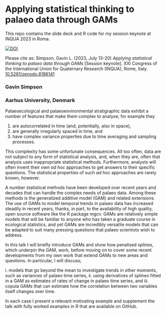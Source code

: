 # Applying statistical thinking to palaeo data through GAMs

This repo contains the slide deck and R code for my session keynote at INQUA 2023 in Roma.

[![DOI](https://zenodo.org/badge/665432680.svg)](https://zenodo.org/badge/latestdoi/665432680)

Please cite as: Simpson, Gavin L. (2023, July 13-20) _Applying statistical thinking to palaeo data through GAMs_ [Session keynote]. XXI Congress of the International Union for Quaternary Research (INQUA), Rome, Italy. [10.5281/zenodo.8186141](https://doi.org/10.5281/zenodo.8186141)

### Gavin Simpson

### Aarhus University, Denmark

Palaeoecological and palaeoenvironmental stratigraphic data exhibit a number of
features that make them complex to analyse; for example they

1. are autocorrelated in time (and, potentially, also in space),
2. are generally irregularly spaced in time, and
3. have complex variance properties due to time averaging and sampling
processes.

This complexity has some unfortunate consequences. All too often, data are not
subject to any form of statistical analysis, and, when they are, often that
analysis uses inappropriate statistical methods. Furthermore, analysts will
often invent their own *ad hoc* approaches to get answers to their specific
questions. The statistical properties of such *ad hoc* approaches are rarely
known, however.

A number statistical methods have been developed over recent years and decades
that can handle the complex needs of palaeo data. Among these methods is the
generalized additive model (GAM) and related extensions. The use of GAMs to
model temporal trends in palaeo data has increased steadily in recent years,
thanks, in part, to the availability of high quality, open source software like
the R package mgcv. GAMs are relatively simple models that will be familiar to
anyone who has taken a graduate course in ecological statistics, and yet GAMs
are incredibly versatile models that can be adapted to suit many pressing
questions that palaeo scientists wish to address.

In this talk I will briefly introduce GAMs and show how penalised splines, which underpin the GAM, work, before moving on to cover some recent developments from
my own work that extend GAMs to new areas and questions. In particular, I will
discuss;

i. models that go beyond the mean to investigate trends in other moments, such
as variances of palaeo time series,
ii. using derivatives of splines fitted in a GAM as estimates of rates of
change in palaeo time series, and
iii. copula GAMs that can estimate how the correlation between two variables
itself changes over time.

In each case I present a relevant motivating example and supplement the talk
with fully worked examples in R that are available on GitHub.
